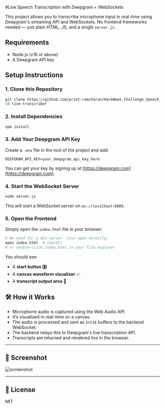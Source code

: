 #Live Speech Transcription with Deepgram + WebSockets

This project allows you to transcribe microphone input in real-time using Deepgram's streaming API and WebSockets. No frontend frameworks needed — just plain HTML, JS, and a single `server.js`.

## Requirements

- Node.js (v16 or above)
- A Deepgram API key

## Setup Instructions

### 1. Clone this Repository

```bash
git clone https://github.com/print-ramcharan/HackWeek_Challenge_Speech_To_Text.git
cd live-transcriber
```

### 2. Install Dependencies

```bash
npm install
```

### 3. Add Your Deepgram API Key

Create a `.env` file in the root of the project and add:

```env
DEEPGRAM_API_KEY=your_deepgram_api_key_here
```

You can get your key by signing up at [https://deepgram.com](https://deepgram.com).

### 4. Start the WebSocket Server

```bash
node server.js
```

This will start a WebSocket server on `ws://localhost:6009`.

### 5. Open the Frontend

Simply open the `index.html` file in your browser:

```bash
# No need for a dev server. Just open directly:
open index.html  # (macOS)
# or double-click index.html in your file explorer
```

You should see:

- A **start button** 🎛️  
- A **canvas waveform visualizer** 📈  
- A **transcript output area** 📝

## 🛠 How it Works

- Microphone audio is captured using the Web Audio API.
- It’s visualized in real-time on a canvas.
- The audio is processed and sent as `Int16` buffers to the backend WebSocket.
- The backend relays this to Deepgram's live transcription API.
- Transcripts are returned and rendered live in the browser.

---

## 📸 Screenshot

![screenshot](./screenshot.png)

---

## 📄 License

MIT